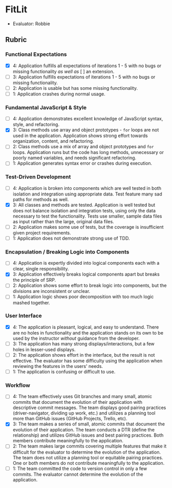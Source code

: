 # FitLit
* Evaluator: Robbie

## Rubric

### Functional Expectations
* [X] 4: Application fulfills all expectations of iterations 1 - 5 with no bugs or missing functionality *as well as* [ ] an extension.
* [ ] 3: Application fulfills expectations of iterations 1 - 5 with no bugs or missing functionality.
* [ ] 2: Application is usable but has some missing functionality.
* [ ] 1: Application crashes during normal usage.

### Fundamental JavaScript & Style
* [ ] 4: Application demonstrates excellent knowledge of JavaScript syntax, style, and refactoring.
* [X] 3: Class methods use array and object prototypes - `for` loops are not used in the application. Application shows strong effort towards organization, content, and refactoring. 
* [ ] 2: Class methods use a mix of array and object prototypes and `for` loops. Application runs but the code has long methods, unnecessary or poorly named variables, and needs significant refactoring.
* [ ] 1: Application generates syntax error or crashes during execution.

### Test-Driven Development
* [ ] 4: Application is broken into components which are well tested in both isolation and integration using appropriate data. Test feature many sad paths for methods as well.
* [X] 3: All classes and methods are tested. Application is well tested but does not balance isolation and integration tests, using only the data necessary to test the functionality. Tests use smaller, sample data files as input rather than the large, original data files.
* [ ] 2: Application makes some use of tests, but the coverage is insufficient given project requirements.
* [ ] 1: Application does not demonstrate strong use of TDD.

### Encapsulation / Breaking Logic into Components
* [ ] 4: Application is expertly divided into logical components each with a clear, single responsibility.
* [X] 3: Application effectively breaks logical components apart but breaks the principle of SRP.
* [ ] 2: Application shows some effort to break logic into components, but the divisions are inconsistent or unclear.
* [ ] 1: Application logic shows poor decomposition with too much logic mashed together.

### User Interface
* [X] 4: The application is pleasant, logical, and easy to understand. There are no holes in functionality and the application stands on its own to be used by the instructor _without_ guidance from the developer.
* [ ] 3: The application has many strong displays/interactions, but a few holes in lesser-used displays.
* [ ] 2: The application shows effort in the interface, but the result is not effective. The evaluator has some difficulty using the application when reviewing the features in the users' needs.
* [ ] 1: The application is confusing or difficult to use.

### Workflow
* [ ] 4: The team effectively uses Git branches and many small, atomic commits that document the evolution of their application with descriptive commit messages. The team displays good pairing practices (driver-navigator, dividing up work, etc.) and utilizes a planning tool more than GitHub issues (GitHub Projects, Trello, etc).
* [X] 3: The team makes a series of small, atomic commits that document the evolution of their application. The team conducts a DTR (define the relationship) and utilizes GitHub issues and best pairing practices. Both members contribute meaningfully to the application.
* [ ] 2: The team makes large commits covering multiple features that make it difficult for the evaluator to determine the evolution of the application. The team does not utilize a planning tool or equitable pairing practices. One or both members do not contribute meaningfully to the application.
* [ ] 1: The team committed the code to version control in only a few commits. The evaluator cannot determine the evolution of the application.